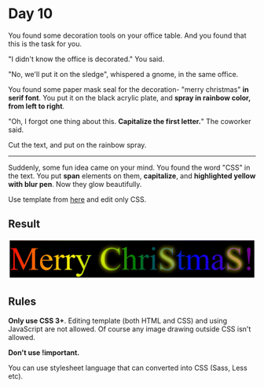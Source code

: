 # Day 10

You found some decoration tools on your office table. And you found that this is the task for you.

"I didn't know the office is decorated." You said.

"No, we'll put it on the sledge", whispered a gnome, in the same office.

You found some paper mask seal for the decoration- "merry christmas" **in serif font**. You put it on the black acrylic plate, and **spray in rainbow color, from left to right**.

"Oh, I forgot one thing about this. **Capitalize the first letter.**" The coworker said.

Cut the text, and put on the rainbow spray.

---

Suddenly, some fun idea came on your mind. You found the word "CSS" in the text. You put **span** elements on them, **capitalize**, and **highlighted yellow with blur pen**. Now they glow beautifully.

Use template from [here](contents/2020/html/day10.html) and edit only CSS.

## Result

![day10 result](contents/2020/images/day10.svg)

## Rules

**Only use CSS 3+**. Editing template (both HTML and CSS) and using JavaScript are not allowed. Of course any image drawing outside CSS isn't allowed.

**Don't use !important.**

You can use stylesheet language that can converted into CSS (Sass, Less etc).
